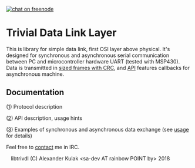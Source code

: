 [![chat on freenode](https://img.shields.io/badge/chat-on%20freenode-brightgreen.svg)](https://webchat.freenode.net/?channels=%23libtrivdl)

# Trivial Data Link Layer

This is library for simple data link, first OSI layer above physical.
It's designed for synchronous and asynchronous serial communication between PC
and microcontroller hardware UART (tested with MSP430).
Data is transmitted in [sized frames with CRC](doc/protocol.md),
and [API](doc/usage.md) features callbacks for asynchronous machine.

## Documentation

([1](doc/protocol.md)) Protocol description

([2](doc/usage.md)) API description, usage hints

([3](examples/)) Examples of synchronous and asynchronous data exchange 
(see [usage](doc/usage.md) for details)  

Feel free to [contact](https://webchat.freenode.net/?channels=%23libtrivdl) me in IRC.

 
 
libtrivdl (C) Alexander Kulak &lt;sa-dev AT rainbow POINT by&gt; 2018

